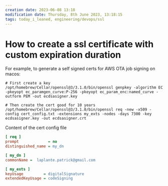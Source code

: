 ```yaml
---
creation date: 2023-06-08 13:18
modification date: Thursday, 8th June 2023, 13:18:15
tags: today_i_leaned, engineering/devops/ssl
---
```


# How to create a ssl certificate with custom expiration duration

For example, to generate a self signed certs for AWS OTA job signing on macos:

```shell
# First create a key
/opt/homebrew/Cellar/openssl@3/3.1.0/bin/openssl genpkey -algorithm EC -pkeyopt ec_paramgen_curve:P-256 -pkeyopt ec_param_enc:named_curve -outform PEM -out ecdsasigner.key

# Then create the cert good for 10 years
/opt/homebrew/Cellar/openssl@3/3.1.0/bin/openssl req -new -x509 -config cert_config.txt -extensions my_exts -nodes -days 7300 -key ecdsasigner.key -out ecdsasigner.crt
```

Content of the cert config file
```ini
[ req ]
prompt             = no
distinguished_name = my_dn

[ my_dn ]
commonName =  laplante.patrick@gmail.com

[ my_exts ]
keyUsage         = digitalSignature
extendedKeyUsage = codeSigning
```